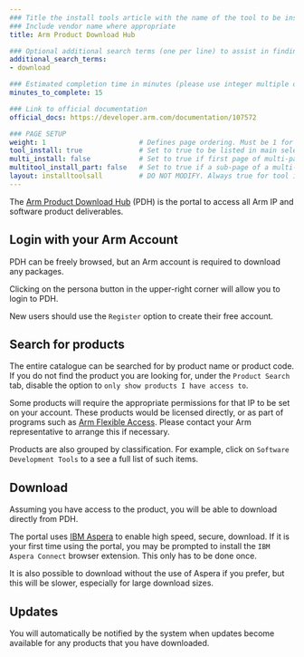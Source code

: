 ```yaml
---
### Title the install tools article with the name of the tool to be installed
### Include vendor name where appropriate
title: Arm Product Download Hub

### Optional additional search terms (one per line) to assist in finding the article
additional_search_terms:
- download

### Estimated completion time in minutes (please use integer multiple of 5)
minutes_to_complete: 15

### Link to official documentation
official_docs: https://developer.arm.com/documentation/107572

### PAGE SETUP
weight: 1                       # Defines page ordering. Must be 1 for first (or only) page.
tool_install: true              # Set to true to be listed in main selection page, else false
multi_install: false            # Set to true if first page of multi-page article, else false
multitool_install_part: false   # Set to true if a sub-page of a multi-page article, else false
layout: installtoolsall         # DO NOT MODIFY. Always true for tool install articles
---
```

The [Arm Product Download Hub](https://developer.arm.com/downloads) (PDH) is the portal to access all Arm IP and software product deliverables.

## Login with your Arm Account

PDH can be freely browsed, but an Arm account is required to download any packages.

Clicking on the persona button in the upper-right corner will allow you to login to PDH.

New users should use the `Register` option to create their free account.

## Search for products

The entire catalogue can be searched for by product name or product code. If you do not find the product you are looking for, under the `Product Search` tab, disable the option to `only show products I have access to`.

Some products will require the appropriate permissions for that IP to be set on your account. These products would be licensed directly, or as part of programs such as [Arm Flexible Access](https://www.arm.com/products/flexible-access). Please contact your Arm representative to arrange this if necessary.

Products are also grouped by classification. For example, click on `Software Development Tools` to a see a full list of such items.

## Download

Assuming you have access to the product, you will be able to download directly from PDH.

The portal uses [IBM Aspera](https://www.ibm.com/products/aspera) to enable high speed, secure, download. If it is your first time using the portal, you may be prompted to install the `IBM Aspera Connect` browser extension. This only has to be done once.

It is also possible to download without the use of Aspera if you prefer, but this will be slower, especially for large download sizes.

## Updates

You will automatically be notified by the system when updates become available for any products that you have downloaded.
